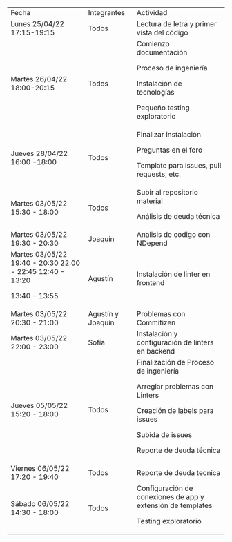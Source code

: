 <table>
  <tr>
   <td>Fecha
   </td>
   <td>Integrantes
   </td>
   <td>Actividad
   </td>
  </tr>
  <tr>
   <td>Lunes 25/04/22 17:15-19:15
   </td>
   <td>Todos
   </td>
   <td>Lectura de letra y primer vista del código
   </td>
  </tr>
  <tr>
   <td>Martes 26/04/22 18:00-20:15
   </td>
   <td>Todos
   </td>
   <td>Comienzo documentación
<p>
Proceso de ingeniería
<p>
Instalación de tecnologías
<p>
Pequeño testing exploratorio
   </td>
  </tr>
  <tr>
   <td>Jueves 28/04/22 16:00 -18:00
   </td>
   <td>Todos
   </td>
   <td>Finalizar instalación
<p>
Preguntas en el foro
<p>
Template para issues, pull requests, etc.
   </td>
  </tr>
  <tr>
   <td>Martes 03/05/22 15:30 - 18:00
   </td>
   <td>Todos
   </td>
   <td>Subir al repositorio material
<p>
Análisis de deuda técnica
   </td>
  </tr>
  <tr>
   <td>Martes 03/05/22 19:30 - 20:30
   </td>
   <td>Joaquín
   </td>
   <td>Analisis de codigo con NDepend
   </td>
  </tr>
  <tr>
   <td>Martes 03/05/22 19:40 - 20:30 22:00 - 22:45 12:40 - 13:20
<p>
13:40 - 13:55
   </td>
   <td>Agustín
   </td>
   <td>Instalación de linter en frontend
   </td>
  </tr>
  <tr>
   <td>Martes 03/05/22 20:30 - 21:00
   </td>
   <td>Agustín y Joaquín
   </td>
   <td>Problemas con Commitizen
   </td>
  </tr>
  <tr>
   <td>Martes 03/05/22 22:00 - 23:00
   </td>
   <td>Sofía
   </td>
   <td>Instalación y configuración de linters en backend
   </td>
  </tr>
  <tr>
   <td>Jueves 05/05/22 15:20 - 18:00
   </td>
   <td>Todos
   </td>
   <td>Finalización de Proceso de ingeniería
<p>
Arreglar problemas con Linters
<p>
Creación de labels para issues
<p>
Subida de issues
<p>
Reporte de deuda técnica
   </td>
  </tr>
  <tr>
   <td>Viernes 06/05/22 17:20 - 19:40
   </td>
   <td>Todos
   </td>
   <td> Reporte de deuda tecnica
   </td>
  </tr>
  <tr>
   <td>Sábado 06/05/22 14:30 - 18:00
   </td>
   <td>Todos
   </td>
   <td>Configuración de conexiones de app y extensión de templates
<p>
Testing exploratorio 
   </td>
  </tr>
</table>